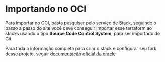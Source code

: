 # Importando no OCI
Para importar no OCI, basta pesquisar pelo serviço de Stack, seguindo o passo a passo do site você deve conseguir importar esse terraform ao stacks usando o tipo **Source Code Control System**, para ser importado do Git

Para toda a informação completa para criar o stack e configurar seu fork desse projeto, seguir [documentação oficial da oracle](https://docs.oracle.com/en-us/iaas/Content/ResourceManager/Tasks/managingconfigurationsourceproviders.htm)